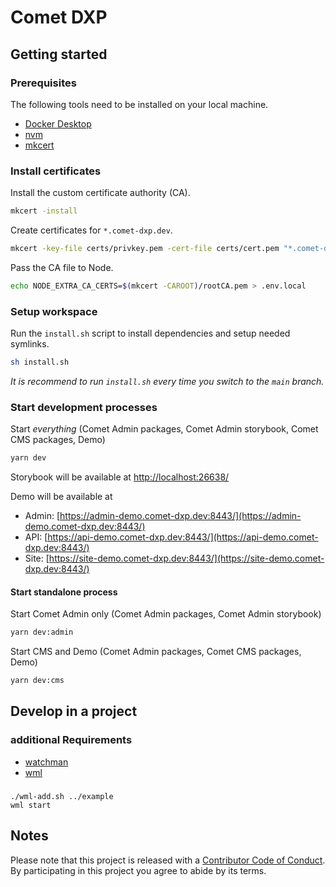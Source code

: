 # Comet DXP

## Getting started

### Prerequisites

The following tools need to be installed on your local machine.

-   [Docker Desktop](https://www.docker.com/products/docker-desktop/)
-   [nvm](https://github.com/nvm-sh/nvm)
-   [mkcert](https://github.com/FiloSottile/mkcert)

### Install certificates

Install the custom certificate authority (CA).

```bash
mkcert -install
```

Create certificates for `*.comet-dxp.dev`.

```bash
mkcert -key-file certs/privkey.pem -cert-file certs/cert.pem "*.comet-dxp.dev"
```

Pass the CA file to Node.

```bash
echo NODE_EXTRA_CA_CERTS=$(mkcert -CAROOT)/rootCA.pem > .env.local
```

### Setup workspace

Run the `install.sh` script to install dependencies and setup needed symlinks.

```bash
sh install.sh
```

_It is recommend to run `install.sh` every time you switch to the `main` branch._

### Start development processes

Start _everything_ (Comet Admin packages, Comet Admin storybook, Comet CMS packages, Demo)

```bash
yarn dev
```

Storybook will be available at [http://localhost:26638/](http://localhost:26638/)

Demo will be available at

-   Admin: [https://admin-demo.comet-dxp.dev:8443/](https://admin-demo.comet-dxp.dev:8443/)
-   API: [https://api-demo.comet-dxp.dev:8443/](https://api-demo.comet-dxp.dev:8443/)
-   Site: [https://site-demo.comet-dxp.dev:8443/](https://site-demo.comet-dxp.dev:8443/)

#### Start standalone process

Start Comet Admin only (Comet Admin packages, Comet Admin storybook)

```bash
yarn dev:admin
```

Start CMS and Demo (Comet Admin packages, Comet CMS packages, Demo)

```bash
yarn dev:cms
```

## Develop in a project

### additional Requirements

-   [watchman](https://facebook.github.io/watchman/)
-   [wml](https://github.com/wix/wml)

###

    ./wml-add.sh ../example
    wml start

## Notes

Please note that this project is released with a [Contributor Code of Conduct](CODE-OF-CONDUCT.md). By participating in this project you agree to abide by its terms.
